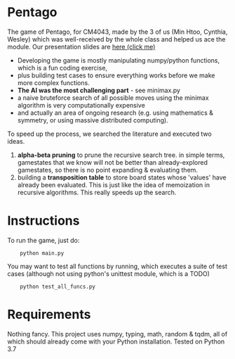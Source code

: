 # Pentago
The game of Pentago, for CM4043, made by the 3 of us (Min Htoo, Cynthia, Wesley) which was well-received by the whole class and helped us ace the module.
Our presentation slides are [here (click me)](https://entuedu-my.sharepoint.com/:p:/g/personal/linmin001_e_ntu_edu_sg/ERE_mJxKP1BIrPYx9VrYYAUBC8CIkLnzQf7dFcozQfvClQ?e=9QZSlf)
- Developing the game is mostly manipulating numpy/python functions, which is a fun coding exercise,
- plus building test cases to ensure everything works before we make more complex functions.
- **The AI was the most challenging part** - see minimax.py
- a naive bruteforce search of all possible moves using the minimax algorithm is very computationally expensive
- and actually an area of ongoing research (e.g. using mathematics & symmetry, or using massive distributed computing). 

To speed up the process, we searched the literature and executed two ideas.
1. **alpha-beta pruning** to prune the recursive search tree. in simple terms, gamestates that we know will not be better than already-explored gamestates, so there is no point expanding & evaluating them.
2. building a **transposition table** to store board states whose 'values' have already been evaluated. This is just like the idea of memoization in recursive algorithms. This really speeds up the search.

# Instructions
To run the game, just do:
```
    python main.py
```
You may want to test all functions by running, which executes a suite of test cases
(although not using python's unittest module, which is a TODO)
```
    python test_all_funcs.py
```
# Requirements
Nothing fancy. This project uses numpy, typing, math, random & tqdm, all of which should already come with your Python installation.
Tested on Python 3.7
